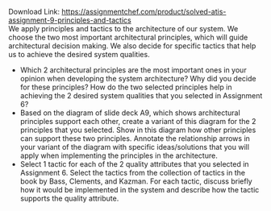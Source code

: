 Download Link: https://assignmentchef.com/product/solved-atis-assignment-9-principles-and-tactics
<br>
We apply principles and tactics to the architecture of our system. We choose the two most important architectural principles, which will guide architectural decision making. We also decide for specific tactics that help us to achieve the desired system qualities.

<ul>

 <li>Which 2 architectural principles are the most important ones in your opinion when developing the system architecture? Why did you decide for these principles? How do the two selected principles help in achieving the 2 desired system qualities that you selected in Assignment 6?</li>

 <li>Based on the diagram of slide deck A9, which shows architectural principles support each other, create a variant of this diagram for the 2 principles that you selected. Show in this diagram how other principles can support these two principles. Annotate the relationship arrows in your variant of the diagram with specific ideas/solutions that you will apply when implementing the principles in the architecture.</li>

 <li>Select 1 tactic for each of the 2 quality attributes that you selected in Assignment 6. Select the tactics from the collection of tactics in the book by Bass, Clements, and Kazman. For each tactic, discuss briefly how it would be implemented in the system and describe how the tactic supports the quality attribute.</li>

</ul>